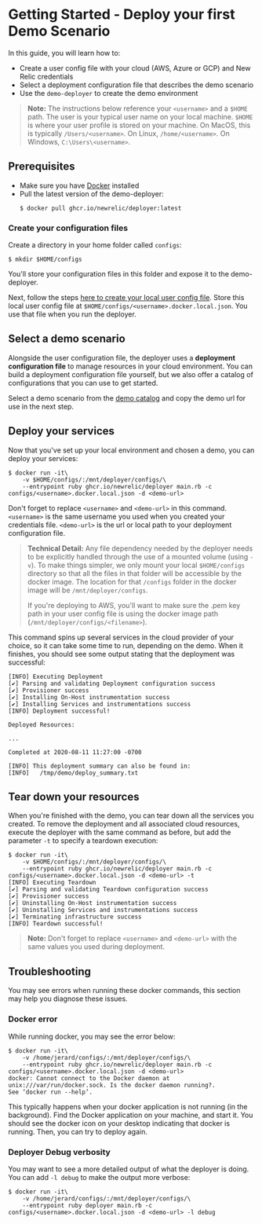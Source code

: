# Getting Started - Deploy your first Demo Scenario

In this guide, you will learn how to:
* Create a user config file with your cloud (AWS, Azure or GCP) and New Relic credentials
* Select a deployment configuration file that describes the demo scenario
* Use the `demo-deployer` to create the demo environment

> **Note:** The instructions below reference your `<username>` and a `$HOME` path. The user is your typical user name on your local machine. `$HOME` is where your user profile is stored on your machine. On MacOS, this is typically `/Users/<username>`. On Linux, `/home/<username>`. On Windows, `C:\Users\<username>`.

## Prerequisites
* Make sure you have [Docker](https://docs.docker.com/get-docker/) installed
* Pull the latest version of the demo-deployer: 
  ```console
  $ docker pull ghcr.io/newrelic/deployer:latest
  ```

### Create your configuration files

Create a directory in your home folder called `configs`:

```console
$ mkdir $HOME/configs
```

You'll store your configuration files in this folder and expose it to the demo-deployer.

Next, follow the steps [here to create your local user config file](https://github.com/newrelic/demo-deployer/blob/main/documentation/user_config/README.md). Store this local user config file at `$HOME/configs/<username>.docker.local.json`. You use that file when you run the deployer.

## Select a demo scenario

Alongside the user configuration file, the deployer uses a **deployment configuration file** to manage resources in your cloud environment. You can build a deployment configuration file yourself, but we also offer a catalog of configurations that you can use to get started.

Select a demo scenario from the [demo catalog](catalog/README.md) and copy the demo url for use in the next step.

## Deploy your services

Now that you've set up your local environment and chosen a demo, you can deploy your services:

```console
$ docker run -it\
    -v $HOME/configs/:/mnt/deployer/configs/\
    --entrypoint ruby ghcr.io/newrelic/deployer main.rb -c configs/<username>.docker.local.json -d <demo-url>
```

Don't forget to replace `<username>` and `<demo-url>` in this command. `<username>` is the same username you used when you created your credentials file. `<demo-url>` is the url or local path to your deployment configuration file.

> **Technical Detail:** Any file dependency needed by the deployer needs to be explicitly handled through the use of a mounted volume (using `-v`). To make things simpler, we only mount your local `$HOME/configs` directory so that all the files in that folder will be accessible by the docker image. The location for that `/configs` folder in the docker image will be `/mnt/deployer/configs`.
>
> If you're deploying to AWS, you'll want to make sure the .pem key path in your user config file is using the docker image path (`/mnt/deployer/configs/<filename>`).

This command spins up several services in the cloud provider of your choice, so it can take some time to run, depending on the demo. When it finishes, you should see some output stating that the deployment was successful:

```console
[INFO] Executing Deployment
[✔] Parsing and validating Deployment configuration success
[✔] Provisioner success
[✔] Installing On-Host instrumentation success
[✔] Installing Services and instrumentations success
[INFO] Deployment successful!

Deployed Resources:

...

Completed at 2020-08-11 11:27:00 -0700

[INFO] This deployment summary can also be found in:
[INFO]   /tmp/demo/deploy_summary.txt
```

## Tear down your resources

When you're finished with the demo, you can tear down all the services you created. To remove the deployment and all associated cloud resources, execute the deployer with the same command as before, but add the parameter `-t` to specify a teardown execution:

```console
$ docker run -it\
    -v $HOME/configs/:/mnt/deployer/configs/\
    --entrypoint ruby ghcr.io/newrelic/deployer main.rb -c configs/<username>.docker.local.json -d <demo-url> -t
[INFO] Executing Teardown
[✔] Parsing and validating Teardown configuration success
[✔] Provisioner success
[✔] Uninstalling On-Host instrumentation success
[✔] Uninstalling Services and instrumentations success
[✔] Terminating infrastructure success
[INFO] Teardown successful!
```

> **Note:** Don't forget to replace `<username>` and `<demo-url>` with the same values you used during deployment.

## Troubleshooting

You may see errors when running these docker commands, this section may help you diagnose these issues.

### Docker error

While running docker, you may see the error below:

```console
$ docker run -it\
    -v /home/jerard/configs/:/mnt/deployer/configs/\
    --entrypoint ruby ghcr.io/newrelic/deployer main.rb -c configs/<username>.docker.local.json -d <demo-url>
docker: Cannot connect to the Docker daemon at unix:///var/run/docker.sock. Is the docker daemon running?.
See ‘docker run --help’.
```

This typically happens when your docker application is not running (in the background). Find the Docker application on your machine, and start it. You should see the docker icon on your desktop indicating that docker is running. Then, you can try to deploy again.

### Deployer Debug verbosity

You may want to see a more detailed output of what the deployer is doing. You can add `-l debug` to make the output more verbose:

```console
$ docker run -it\
    -v /home/jerard/configs/:/mnt/deployer/configs/\
    --entrypoint ruby deployer main.rb -c configs/<username>.docker.local.json -d <demo-url> -l debug
```
